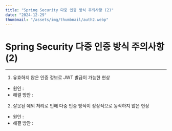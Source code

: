 ```yaml
---
title: "Spring Security 다중 인증 방식 주의사항 (2)"
date: "2024-12-29"
thumbnail: "/assets/img/thumbnail/auth2.webp"
---
```


# Spring Security 다중 인증 방식 주의사항 (2)
---

1. 유효하지 않은 인증 정보로 JWT 발급이 가능한 현상
- 원인 : 
- 해결 방안 : 
2. 잘못된 예외 처리로 인해 다중 인증 방식이 정상적으로 동작하지 않은 현상
- 원인 : 
- 해결 방안 : 